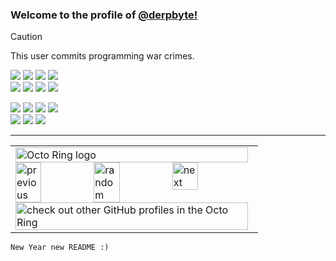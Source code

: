### Welcome to the profile of [@derpbyte!](https://github.com/derpbyte)



> [!CAUTION]  
> This user commits programming war crimes.

![](https://img.shields.io/badge/Java-e84f20?style=for-the-badge&logoColor=F7DF1E)
![](https://img.shields.io/badge/Python-blue?style=for-the-badge&logo=python&logoColor=FFD43B)
![](https://img.shields.io/badge/JavaScript-fcd703?style=for-the-badge&logo=javascript&logoColor=black)
![](https://img.shields.io/badge/Tailwind-1ec3e8?style=for-the-badge&logo=tailwind-css&logoColor=white)\
![](https://img.shields.io/badge/React-20232A?style=for-the-badge&logo=react&logoColor=61DAFB)
![](https://img.shields.io/badge/Astro-db7018?style=for-the-badge&logo=astro&logoColor=FDFDFE)
![](https://img.shields.io/badge/Node%20js-339933?style=for-the-badge&logo=nodedotjs&logoColor=white)
![](https://img.shields.io/badge/Shell_Script-121011?style=for-the-badge&logo=gnu-bash&logoColor=white)

![](https://img.shields.io/badge/json-5E5C5C?style=for-the-badge&logo=json&logoColor=white)
![](https://img.shields.io/badge/Vite-B73BFE?style=for-the-badge&logo=vite&logoColor=FFD62E)
![](https://img.shields.io/badge/bun-282a36?style=for-the-badge&logo=bun&logoColor=fbf0df)
![](https://img.shields.io/badge/prettier-1A2C34?style=for-the-badge&logo=prettier&logoColor=F7BA3E)\
![](https://img.shields.io/badge/Debian-A81D33?style=for-the-badge&logo=debian&logoColor=white)
![](https://img.shields.io/badge/apache%20netbeans-a1c535?style=for-the-badge&logo=apache%20netbeans%20IDE&logoColor=eb1a3d)
![](https://img.shields.io/badge/VSCode-0078D4?style=for-the-badge&logo=visual%20studio%20code&logoColor=white)

---
<table><tbody><tr><td><a href="https://octo-ring.com/"><img src="https://octo-ring.com/static/img/widget/top.png" width="99%" alt="Octo Ring logo" align="top"></a><br><a href="https://octo-ring.com/p/derpbyte/prev"><img src="https://octo-ring.com/static/img/widget/prev.png" width="33%" alt="previous" align="top" title="previous profile"></a><a href="https://octo-ring.com/p/derpbyte/random"><img src="https://octo-ring.com/static/img/widget/random.png" width="33%" alt="random" align="top" title="random profile"></a><a href="https://octo-ring.com/p/derpbyte/next"><img src="https://octo-ring.com/static/img/widget/next.png" width="33%" alt="next" align="top" title="next profile"></a><br><a href="https://octo-ring.com/"><img src="https://octo-ring.com/static/img/widget/bottom.png" width="99%" alt="check out other GitHub profiles in the Octo Ring" align="top"></a></td></tr></tbody></table>


`New Year new README :)`
